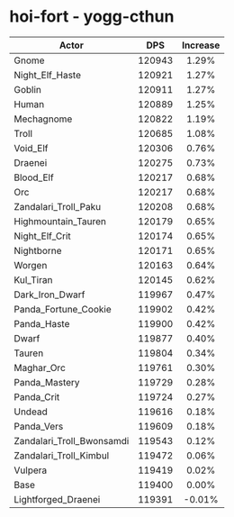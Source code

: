 # hoi-fort - yogg-cthun
| Actor | DPS | Increase |
|---|:---:|:---:|
|Gnome|120943|1.29%|
|Night_Elf_Haste|120921|1.27%|
|Goblin|120911|1.27%|
|Human|120889|1.25%|
|Mechagnome|120822|1.19%|
|Troll|120685|1.08%|
|Void_Elf|120306|0.76%|
|Draenei|120275|0.73%|
|Blood_Elf|120217|0.68%|
|Orc|120217|0.68%|
|Zandalari_Troll_Paku|120208|0.68%|
|Highmountain_Tauren|120179|0.65%|
|Night_Elf_Crit|120174|0.65%|
|Nightborne|120171|0.65%|
|Worgen|120163|0.64%|
|Kul_Tiran|120145|0.62%|
|Dark_Iron_Dwarf|119967|0.47%|
|Panda_Fortune_Cookie|119902|0.42%|
|Panda_Haste|119900|0.42%|
|Dwarf|119877|0.40%|
|Tauren|119804|0.34%|
|Maghar_Orc|119761|0.30%|
|Panda_Mastery|119729|0.28%|
|Panda_Crit|119724|0.27%|
|Undead|119616|0.18%|
|Panda_Vers|119609|0.18%|
|Zandalari_Troll_Bwonsamdi|119543|0.12%|
|Zandalari_Troll_Kimbul|119472|0.06%|
|Vulpera|119419|0.02%|
|Base|119400|0.00%|
|Lightforged_Draenei|119391|-0.01%|
